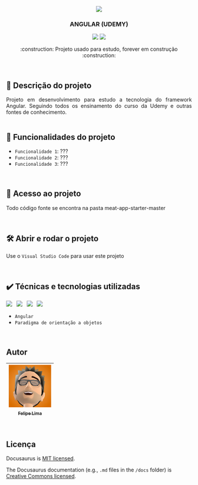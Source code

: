 <p align="center"><img src="https://raw.githubusercontent.com/felip3fl/UDEMY_ANGULAR/b0e4b886234f70753787d78cb23e6f56908774e0/Material/Icon/angular-icon-seeklogo.svg" width="170" align="center"></p>
<h3 align="center">ANGULAR (UDEMY)</h3>
<p align="center">
<img src="https://img.shields.io/badge/STATUS-EM%20DESENVOLVIMENTO-ef249f">
<img src="https://img.shields.io/badge/PROJECT%20VERSION-1.0.0-840ef0">
</p>
<p align="center"> 
    :construction:  Projeto usado para estudo, forever em construção  :construction:
</p>
<br>

## 📃 Descrição do projeto

<p align="justify">
 Projeto em desenvolvimento para estudo a tecnologia do framework Angular. Seguindo todos os ensinamento do curso da Udemy e outras fontes de conhecimento.


<BR>

<BR>

## :hammer: Funcionalidades do projeto

- `Funcionalidade 1`: ???
- `Funcionalidade 2`: ???
- `Funcionalidade 3`: ???

<BR>

## 📁 Acesso ao projeto

Todo código fonte se encontra na pasta meat-app-starter-master

<BR>

## 🛠️ Abrir e rodar o projeto

Use o ``Visual Studio Code`` para usar este projeto

<BR>

## ✔️ Técnicas e tecnologias utilizadas

<p align="justify">
<img width="86" src="https://raw.githubusercontent.com/felip3fl/UDEMY_ANGULAR/b0e4b886234f70753787d78cb23e6f56908774e0/Material/Icon/angular-icon-seeklogo.svg">
&nbsp;&nbsp;<img width="90" src="https://cdn.jsdelivr.net/gh/devicons/devicon/icons/git/git-original.svg">
&nbsp;&nbsp;<img width="90"  src="https://cdn.jsdelivr.net/gh/devicons/devicon/icons/typescript/typescript-original.svg">
&nbsp;&nbsp;<img width="90" src="https://cdn.jsdelivr.net/gh/devicons/devicon/icons/vscode/vscode-original.svg">
</p>

- ``Angular``
- ``Paradigma de orientação a objetos``

<BR>

## Autor

| [<img src="https://github.com/felip3fl/felip3fl/blob/main/Material/Nick/nick1.jpg?raw=true" width=115><br><sub>Felipe Lima</sub>](https://github.com/felip3fl) | 
| :---: 
  
<BR>
  
## Licença

Docusaurus is [MIT licensed](./LICENSE).

The Docusaurus documentation (e.g., `.md` files in the `/docs` folder) is [Creative Commons licensed](./LICENSE-docs).
